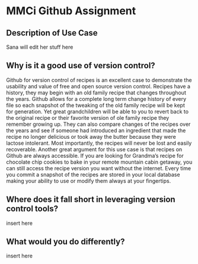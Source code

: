 # MMCi Github Assignment

## Description of Use Case
Sana will edit her stuff here

## Why is it a good use of version control?
Github for version control of recipes is an excellent case to demonstrate the usability and value of free and open source version control.  Recipes have a history, they may begin with an old family recipe that changes throughout the years.  Github allows for a complete long term change history of every file so each snapshot of the tweaking of the old family recipe will be kept for generation.  Yet great grandchildren will be able to you to revert back to the original recipe or their favorite version of ole family recipe they remember growing up.  They can also compare changes of the recipes over the years and see if someone had introduced an ingredient that made the recipe no longer delicious or took away the butter because they were lactose intolerant.  Most importantly, the recipes will never be lost and easily recoverable. Another great argument for this use case is that recipes on Github are always accessible.  If you are looking for Grandma’s recipe for chocolate chip cookies to bake in your remote mountain cabin getaway, you can still access the recipe version you want without the internet.   Every time you commit a snapshot of the recipes are stored in your local database making your ability to use or modify them always at your fingertips. 

## Where does it fall short in leveraging version control tools?
insert here

## What would you do differently?
insert here
